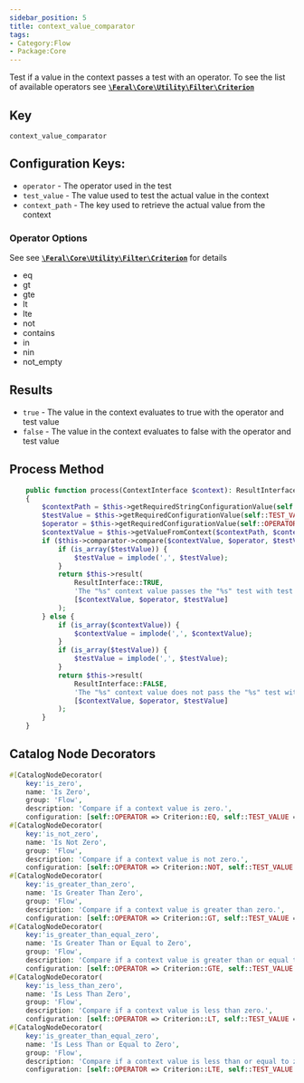 ```yaml
---
sidebar_position: 5
title: context_value_comparator
tags:
- Category:Flow
- Package:Core
---
```


Test if a value in the context passes a test with an operator.  To see the list of 
available operators see [**`\Feral\Core\Utility\Filter\Criterion`**](https://github.com/cybermantix/feral-core/blob/master/src/Utility/Filter/Criterion.php)

## Key
`context_value_comparator`

## Configuration Keys:
*  `operator`    - The operator used in the test
*  `test_value`  - The value used to test the actual value in the context
*  `context_path` - The key used to retrieve the actual value from the context

### Operator Options
See see [**`\Feral\Core\Utility\Filter\Criterion`**](https://github.com/cybermantix/feral-core/blob/master/src/Utility/Filter/Criterion.php) for details

* eq
* gt
* gte
* lt
* lte
* not
* contains
* in
* nin
* not_empty

## Results
* `true` - The value in the context evaluates to true with the operator and test value
* `false` - The value in the context evaluates to false with the operator and test value


## Process Method
```php
    public function process(ContextInterface $context): ResultInterface
    {
        $contextPath = $this->getRequiredStringConfigurationValue(self::CONTEXT_PATH);
        $testValue = $this->getRequiredConfigurationValue(self::TEST_VALUE);
        $operator = $this->getRequiredConfigurationValue(self::OPERATOR);
        $contextValue = $this->getValueFromContext($contextPath, $context);
        if ($this->comparator->compare($contextValue, $operator, $testValue)) {
            if (is_array($testValue)) {
                $testValue = implode(',', $testValue);
            }
            return $this->result(
                ResultInterface::TRUE,
                'The "%s" context value passes the "%s" test with test value "%s".',
                [$contextValue, $operator, $testValue]
            );
        } else {
            if (is_array($contextValue)) {
                $contextValue = implode(',', $contextValue);
            }
            if (is_array($testValue)) {
                $testValue = implode(',', $testValue);
            }
            return $this->result(
                ResultInterface::FALSE,
                'The "%s" context value does not pass the "%s" test with test value "%s".',
                [$contextValue, $operator, $testValue]
            );
        }
    }
```

## Catalog Node Decorators
```php 
#[CatalogNodeDecorator(
    key:'is_zero',
    name: 'Is Zero',
    group: 'Flow',
    description: 'Compare if a context value is zero.',
    configuration: [self::OPERATOR => Criterion::EQ, self::TEST_VALUE => 0])]
#[CatalogNodeDecorator(
    key:'is_not_zero',
    name: 'Is Not Zero',
    group: 'Flow',
    description: 'Compare if a context value is not zero.',
    configuration: [self::OPERATOR => Criterion::NOT, self::TEST_VALUE => 0])]
#[CatalogNodeDecorator(
    key:'is_greater_than_zero',
    name: 'Is Greater Than Zero',
    group: 'Flow',
    description: 'Compare if a context value is greater than zero.',
    configuration: [self::OPERATOR => Criterion::GT, self::TEST_VALUE => 0])]
#[CatalogNodeDecorator(
    key:'is_greater_than_equal_zero',
    name: 'Is Greater Than or Equal to Zero',
    group: 'Flow',
    description: 'Compare if a context value is greater than or equal to zero.',
    configuration: [self::OPERATOR => Criterion::GTE, self::TEST_VALUE => 0])]
#[CatalogNodeDecorator(
    key:'is_less_than_zero',
    name: 'Is Less Than Zero',
    group: 'Flow',
    description: 'Compare if a context value is less than zero.',
    configuration: [self::OPERATOR => Criterion::LT, self::TEST_VALUE => 0])]
#[CatalogNodeDecorator(
    key:'is_greater_than_equal_zero',
    name: 'Is Less Than or Equal to Zero',
    group: 'Flow',
    description: 'Compare if a context value is less than or equal to zero.',
    configuration: [self::OPERATOR => Criterion::LTE, self::TEST_VALUE => 0])]
```